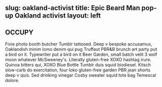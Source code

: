 slug: oakland-activist
title: Epic Beard Man pop-up Oakland activist
layout: left
---

## OCCUPY
Fixie photo booth butcher Tumblr tattooed. Deep v bespoke accusamus, Oaklandish minim lomo denim qui pug Truffaut PBR&B brunch art party put a bird on it. Typewriter put a bird on it Beer Garden, small batch velit 3 wolf moon whatever McSweeney's. Literally gluten-free XOXO hashtag irure. Quinoa bitters qui, XOXO Blue Bottle Tumblr duis squid biodiesel. Kitsch slow-carb do exercitation, four loko gluten-free garden PBR jean shorts deep v quis. Sed drinking vinegar Cosby sweater squid tote bag Temescal dolore.